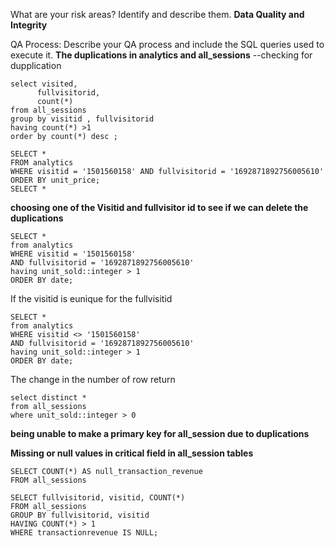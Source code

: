 What are your risk areas? Identify and describe them.
**Data Quality and Integrity**



QA Process:
Describe your QA process and include the SQL queries used to execute it.
**The duplications in analytics and all_sessions**
 --checking for dupplication
```
select visited,
      fullvisitorid,
      count(*) 
from all_sessions
group by visitid , fullvisitorid
having count(*) >1
order by count(*) desc ;
```
```
SELECT *
FROM analytics
WHERE visitid = '1501560158' AND fullvisitorid = '1692871892756005610'
ORDER BY unit_price;
SELECT *
```
**choosing one of the Visitid and fullvisitor id to see if we can delete the duplications** 
```
SELECT *
from analytics 
WHERE visitid = '1501560158'
AND fullvisitorid = '1692871892756005610' 
having unit_sold::integer > 1
ORDER BY date;
```
If the visitid is eunique for the fullvisitid
```
SELECT *
from analytics 
WHERE visitid <> '1501560158'
AND fullvisitorid = '1692871892756005610' 
having unit_sold::integer > 1
ORDER BY date;
```
The change in the number of row return 
```
select distinct *
from all_sessions
where unit_sold::integer > 0
```
**being unable to make a primary key for all_session due to duplications**

**Missing or null values in critical field in all_session tables**
```
SELECT COUNT(*) AS null_transaction_revenue
FROM all_sessions
```
```
SELECT fullvisitorid, visitid, COUNT(*)
FROM all_sessions
GROUP BY fullvisitorid, visitid
HAVING COUNT(*) > 1
WHERE transactionrevenue IS NULL;
```


